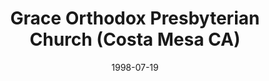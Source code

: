 ---
date: &id001 1998-07-19
end_date: null
location:
  address: 271 Avocado Street
  city: Costa Mesa
  state: CA
minister:
- end: 2001-01-01
  name: Kenneth Gentry
  start: 1998-01-01
  type: Pastor
- end: 2011-01-01
  name: Michael Pasarilla
  start: 2004-01-01
  type: Pastor
- end: null
  name: David L. Thibault
  start: 2015-01-01
  type: Pastor
ministers:
- Kenneth Gentry
- Michael Pasarilla
- David L. Thibault
name: Grace Orthodox Presbyterian Church
names:
- end: null
  name: Grace Orthodox Presbyterian Church
  start: 1998-07-19
origination_date: *id001
raw_data: "AR  Costa Mesa\nGrace Orthodox Presbyterian Church  (July 19, 1998\u2013\
  \ )\nCosta Mesa Seventh-day Adventist Church, 271 Avocado Street\nPastors: Kenneth\
  \ Gentry, 1998\u20132001\nMichael Pasarilla, 2004\u201311\nDavid L. Thibault, 2015\u2013"
received_from: null
states:
- CA
status:
  active: true
  end_date: null
  reason: null
  received_from: null
  withdrawal_to: null
title: Grace Orthodox Presbyterian Church (Costa Mesa CA)
year_established:
- 1998

---
